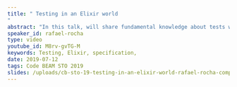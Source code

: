 ```yaml
---
title: " Testing in an Elixir world
"
abstract: "In this talk, will share fundamental knowledge about tests with Elixir. Through examples, explore how can we bring specifications, clarity, and better practices to be more self-confident while coding."
speaker_id: rafael-rocha
type: video
youtube_id: M8rv-gvTG-M
keywords: Testing, Elixir, specification,
date: 2019-07-12
tags: Code BEAM STO 2019
slides: /uploads/cb-sto-19-testing-in-an-elixir-world-rafael-rocha-compressed.pdf
---
```


